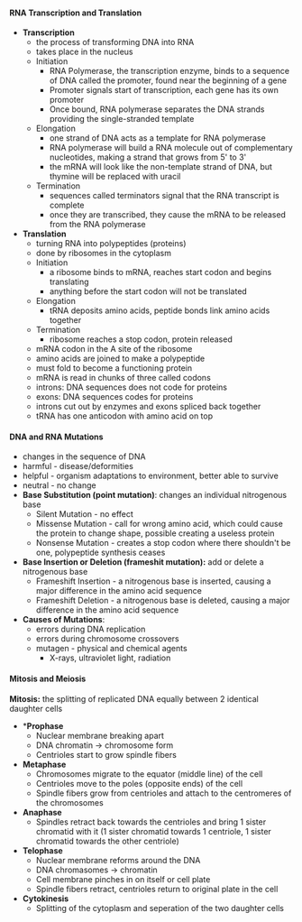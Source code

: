 #### RNA Transcription and Translation
* **Transcription** 
	* the process of transforming DNA into RNA
	* takes place in the nucleus
	* Initiation
		* RNA Polymerase, the transcription enzyme, binds to a sequence of DNA called the promoter, found near the beginning of a gene
		* Promoter signals start of transcription, each gene has its own promoter
		* Once bound, RNA polymerase separates the DNA strands providing the single-stranded template
	* Elongation
		* one strand of DNA acts as a template for RNA polymerase
		* RNA polymerase will build a RNA molecule out of complementary nucleotides, making a strand that grows from 5' to 3'
		* the mRNA will look like the non-template strand of DNA, but thymine will be replaced with uracil
	* Termination
		* sequences called terminators signal that the RNA transcript is complete
		* once they are transcribed, they cause the mRNA to be released from the RNA polymerase
* **Translation**
	* turning RNA into polypeptides (proteins)
	* done by ribosomes in the cytoplasm
	* Initiation
		* a ribosome binds to mRNA, reaches start codon and begins translating
		* anything before the start codon will not be translated
	* Elongation
		* tRNA deposits amino acids, peptide bonds link amino acids together
	* Termination
		* ribosome reaches a stop codon, protein released
	* mRNA codon in the A site of the ribosome
	* amino acids are joined to make a polypeptide
	* must fold to become a functioning protein
	* mRNA is read in chunks of three called codons
	* introns: DNA sequences does not code for proteins
	* exons: DNA sequences codes for proteins
	* introns cut out by enzymes and exons spliced back together
	* tRNA has one anticodon with amino acid on top

#### DNA and RNA Mutations
* changes in the sequence of DNA
* harmful - disease/deformities
* helpful - organism adaptations to environment, better able to survive
* neutral - no change
* **Base Substitution (point mutation)**: changes an individual nitrogenous base
	* Silent Mutation - no effect
	* Missense Mutation - call for wrong amino acid, which could cause the protein to change shape, possible creating a useless protein
	* Nonsense Mutation - creates a stop codon where there shouldn't be one, polypeptide synthesis ceases
* **Base Insertion or Deletion (frameshit mutation):** add or delete a nitrogenous base
	* Frameshift Insertion - a nitrogenous base is inserted, causing a major difference in the amino acid sequence
	* Frameshift Deletion - a nitrogenous base is deleted, causing a major difference in the amino acid sequence
* **Causes of Mutations**:
	* errors during DNA replication
	* errors during chromosome crossovers
	* mutagen - physical and chemical agents
		* X-rays, ultraviolet light, radiation

#### Mitosis and Meiosis
**Mitosis:** the splitting of replicated DNA equally between 2 identical daughter cells
* ***Prophase**
	* Nuclear membrane breaking apart
	* DNA chromatin $\rightarrow$ chromosome form
	* Centrioles start to grow spindle fibers
* **Metaphase**
	* Chromosomes migrate to the equator (middle line) of the cell
	* Centrioles move to the poles (opposite ends) of the cell
	* Spindle fibers grow from centrioles and attach to the centromeres of the chromosomes
* **Anaphase**
	* Spindles retract back towards the centrioles and bring 1 sister chromatid with it (1 sister chromatid towards 1 centriole, 1 sister chromatid towards the other centriole)
* **Telophase**
	* Nuclear membrane reforms around the DNA 
	* DNA chromasomes $\rightarrow$ chromatin
	* Cell membrane pinches in on itself or cell plate
	* Spindle fibers retract, centrioles return to original plate in the cell 
* **Cytokinesis**
	* Splitting of the cytoplasm and seperation of the two daughter cells

